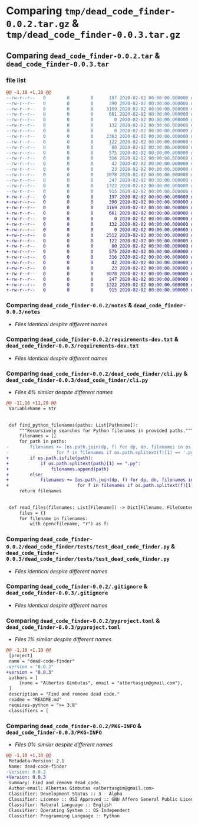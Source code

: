 # Comparing `tmp/dead_code_finder-0.0.2.tar.gz` & `tmp/dead_code_finder-0.0.3.tar.gz`

## Comparing `dead_code_finder-0.0.2.tar` & `dead_code_finder-0.0.3.tar`

### file list

```diff
@@ -1,18 +1,18 @@
--rw-r--r--   0        0        0      197 2020-02-02 00:00:00.000000 dead_code_finder-0.0.2/.flake8
--rw-r--r--   0        0        0      390 2020-02-02 00:00:00.000000 dead_code_finder-0.0.2/Makefile
--rw-r--r--   0        0        0     3169 2020-02-02 00:00:00.000000 dead_code_finder-0.0.2/notes
--rw-r--r--   0        0        0      661 2020-02-02 00:00:00.000000 dead_code_finder-0.0.2/requirements-dev.txt
--rw-r--r--   0        0        0        0 2020-02-02 00:00:00.000000 dead_code_finder-0.0.2/requirements.txt
--rw-r--r--   0        0        0      132 2020-02-02 00:00:00.000000 dead_code_finder-0.0.2/dead_code_finder/Makefile
--rw-r--r--   0        0        0        0 2020-02-02 00:00:00.000000 dead_code_finder-0.0.2/dead_code_finder/__init__.py
--rw-r--r--   0        0        0     2363 2020-02-02 00:00:00.000000 dead_code_finder-0.0.2/dead_code_finder/cli.py
--rw-r--r--   0        0        0      122 2020-02-02 00:00:00.000000 dead_code_finder-0.0.2/dead_code_finder/tests/module_a.py
--rw-r--r--   0        0        0       80 2020-02-02 00:00:00.000000 dead_code_finder-0.0.2/dead_code_finder/tests/module_b.py
--rw-r--r--   0        0        0      575 2020-02-02 00:00:00.000000 dead_code_finder-0.0.2/dead_code_finder/tests/test_dead_code_finder.py
--rw-r--r--   0        0        0      316 2020-02-02 00:00:00.000000 dead_code_finder-0.0.2/dead_code_finder/tests/test_case1/hello_world.py
--rw-r--r--   0        0        0       42 2020-02-02 00:00:00.000000 dead_code_finder-0.0.2/dead_code_finder/tests/test_case1/subdir/one_more_file.py
--rw-r--r--   0        0        0       23 2020-02-02 00:00:00.000000 dead_code_finder-0.0.2/dead_code_finder/tests/test_case1/subdir/another_subdir/__init__.py
--rw-r--r--   0        0        0     3078 2020-02-02 00:00:00.000000 dead_code_finder-0.0.2/.gitignore
--rw-r--r--   0        0        0      247 2020-02-02 00:00:00.000000 dead_code_finder-0.0.2/README.md
--rw-r--r--   0        0        0     1322 2020-02-02 00:00:00.000000 dead_code_finder-0.0.2/pyproject.toml
--rw-r--r--   0        0        0      915 2020-02-02 00:00:00.000000 dead_code_finder-0.0.2/PKG-INFO
+-rw-r--r--   0        0        0      197 2020-02-02 00:00:00.000000 dead_code_finder-0.0.3/.flake8
+-rw-r--r--   0        0        0      390 2020-02-02 00:00:00.000000 dead_code_finder-0.0.3/Makefile
+-rw-r--r--   0        0        0     3169 2020-02-02 00:00:00.000000 dead_code_finder-0.0.3/notes
+-rw-r--r--   0        0        0      661 2020-02-02 00:00:00.000000 dead_code_finder-0.0.3/requirements-dev.txt
+-rw-r--r--   0        0        0        0 2020-02-02 00:00:00.000000 dead_code_finder-0.0.3/requirements.txt
+-rw-r--r--   0        0        0      132 2020-02-02 00:00:00.000000 dead_code_finder-0.0.3/dead_code_finder/Makefile
+-rw-r--r--   0        0        0        0 2020-02-02 00:00:00.000000 dead_code_finder-0.0.3/dead_code_finder/__init__.py
+-rw-r--r--   0        0        0     2512 2020-02-02 00:00:00.000000 dead_code_finder-0.0.3/dead_code_finder/cli.py
+-rw-r--r--   0        0        0      122 2020-02-02 00:00:00.000000 dead_code_finder-0.0.3/dead_code_finder/tests/module_a.py
+-rw-r--r--   0        0        0       80 2020-02-02 00:00:00.000000 dead_code_finder-0.0.3/dead_code_finder/tests/module_b.py
+-rw-r--r--   0        0        0      575 2020-02-02 00:00:00.000000 dead_code_finder-0.0.3/dead_code_finder/tests/test_dead_code_finder.py
+-rw-r--r--   0        0        0      316 2020-02-02 00:00:00.000000 dead_code_finder-0.0.3/dead_code_finder/tests/test_case1/hello_world.py
+-rw-r--r--   0        0        0       42 2020-02-02 00:00:00.000000 dead_code_finder-0.0.3/dead_code_finder/tests/test_case1/subdir/one_more_file.py
+-rw-r--r--   0        0        0       23 2020-02-02 00:00:00.000000 dead_code_finder-0.0.3/dead_code_finder/tests/test_case1/subdir/another_subdir/__init__.py
+-rw-r--r--   0        0        0     3078 2020-02-02 00:00:00.000000 dead_code_finder-0.0.3/.gitignore
+-rw-r--r--   0        0        0      247 2020-02-02 00:00:00.000000 dead_code_finder-0.0.3/README.md
+-rw-r--r--   0        0        0     1322 2020-02-02 00:00:00.000000 dead_code_finder-0.0.3/pyproject.toml
+-rw-r--r--   0        0        0      915 2020-02-02 00:00:00.000000 dead_code_finder-0.0.3/PKG-INFO
```

### Comparing `dead_code_finder-0.0.2/notes` & `dead_code_finder-0.0.3/notes`

 * *Files identical despite different names*

### Comparing `dead_code_finder-0.0.2/requirements-dev.txt` & `dead_code_finder-0.0.3/requirements-dev.txt`

 * *Files identical despite different names*

### Comparing `dead_code_finder-0.0.2/dead_code_finder/cli.py` & `dead_code_finder-0.0.3/dead_code_finder/cli.py`

 * *Files 4% similar despite different names*

```diff
@@ -11,16 +11,20 @@
 VariableName = str
 
 
 def find_python_filenames(paths: List[Pathname]):
     """Recursively searches for Python filenames in provided paths."""
     filenames = []
     for path in paths:
-        filenames += [os.path.join(dp, f) for dp, dn, filenames in os.walk(path)
-                  for f in filenames if os.path.splitext(f)[1] == '.py']
+        if os.path.isfile(path):
+            if os.path.splitext(path)[1] == ".py":
+                filenames.append(path)
+        else:
+            filenames += [os.path.join(dp, f) for dp, dn, filenames in os.walk(path)
+                          for f in filenames if os.path.splitext(f)[1] == ".py"]
     return filenames
 
 
 def read_files(filenames: List[Filename]) -> Dict[Filename, FileContent]:
     files = {}
     for filename in filenames:
         with open(filename, "r") as f:
```

### Comparing `dead_code_finder-0.0.2/dead_code_finder/tests/test_dead_code_finder.py` & `dead_code_finder-0.0.3/dead_code_finder/tests/test_dead_code_finder.py`

 * *Files identical despite different names*

### Comparing `dead_code_finder-0.0.2/.gitignore` & `dead_code_finder-0.0.3/.gitignore`

 * *Files identical despite different names*

### Comparing `dead_code_finder-0.0.2/pyproject.toml` & `dead_code_finder-0.0.3/pyproject.toml`

 * *Files 1% similar despite different names*

```diff
@@ -1,10 +1,10 @@
 [project]
 name = "dead-code-finder"
-version = "0.0.2"
+version = "0.0.3"
 authors = [
     {name = "Albertas Gimbutas", email = "albertasgim@gmail.com"},
 ]
 description = "Find and remove dead code."
 readme = "README.md"
 requires-python = ">= 3.8"
 classifiers = [
```

### Comparing `dead_code_finder-0.0.2/PKG-INFO` & `dead_code_finder-0.0.3/PKG-INFO`

 * *Files 0% similar despite different names*

```diff
@@ -1,10 +1,10 @@
 Metadata-Version: 2.1
 Name: dead-code-finder
-Version: 0.0.2
+Version: 0.0.3
 Summary: Find and remove dead code.
 Author-email: Albertas Gimbutas <albertasgim@gmail.com>
 Classifier: Development Status :: 3 - Alpha
 Classifier: License :: OSI Approved :: GNU Affero General Public License v3
 Classifier: Natural Language :: English
 Classifier: Operating System :: OS Independent
 Classifier: Programming Language :: Python
```

